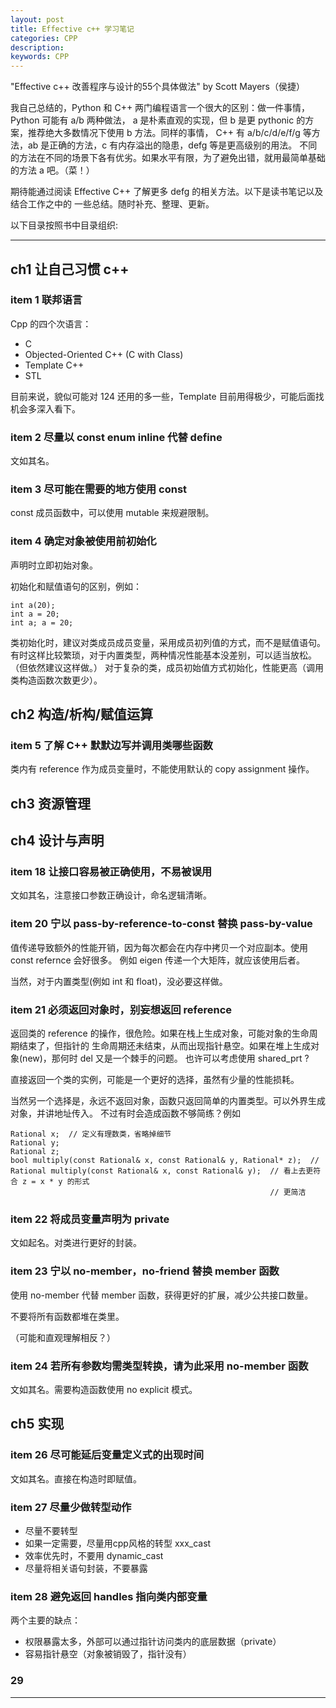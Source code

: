 ```yaml
---
layout: post
title: Effective c++ 学习笔记
categories: CPP
description: 
keywords: CPP
---
```


"Effective c++ 改善程序与设计的55个具体做法" by Scott Mayers（侯捷）

我自己总结的，Python 和 C++ 两门编程语言一个很大的区别：做一件事情，Python 可能有 a/b 两种做法，
a 是朴素直观的实现，但 b 是更 pythonic 的方案，推荐绝大多数情况下使用 b 方法。同样的事情，
 C++ 有 a/b/c/d/e/f/g 等方法，ab 是正确的方法，c 有内存溢出的隐患，defg 等是更高级别的用法。
不同的方法在不同的场景下各有优劣。如果水平有限，为了避免出错，就用最简单基础的方法 a 吧。（菜！）

期待能通过阅读 Effective C++ 了解更多 defg 的相关方法。以下是读书笔记以及结合工作之中的
一些总结。随时补充、整理、更新。
 
以下目录按照书中目录组织: 

---
## ch1 让自己习惯 c++
### item 1 联邦语言

Cpp 的四个次语言：
- C
- Objected-Oriented C++ (C with Class)
- Template C++
- STL

目前来说，貌似可能对 124 还用的多一些，Template 目前用得极少，可能后面找机会多深入看下。

### item 2 尽量以 const enum inline 代替 define

文如其名。

### item 3 尽可能在需要的地方使用 const 

const 成员函数中，可以使用 mutable 来规避限制。

### item 4 确定对象被使用前初始化

声明时立即初始对象。

初始化和赋值语句的区别，例如：

```text
int a(20);
int a = 20;
int a; a = 20;
```

类初始化时，建议对类成员成员变量，采用成员初列值的方式，而不是赋值语句。
有时这样比较繁琐，对于内置类型，两种情况性能基本没差别，可以适当放松。（但依然建议这样做。）
对于复杂的类，成员初始值方式初始化，性能更高（调用类构造函数次数更少）。

## ch2 构造/析构/赋值运算

### item 5 了解 C++ 默默边写并调用类哪些函数

类内有 reference 作为成员变量时，不能使用默认的 copy assignment 操作。

## ch3 资源管理

## ch4 设计与声明

### item 18 让接口容易被正确使用，不易被误用

文如其名，注意接口参数正确设计，命名逻辑清晰。


### item 20 宁以 pass-by-reference-to-const 替换 pass-by-value

值️传递导致额外的性能开销，因为每次都会在内存中拷贝一个对应副本。使用 const refernce 会好很多。
例如 eigen 传递一个大矩阵，就应该使用后者。

当然，对于内置类型(例如 int 和 float)，没必要这样做。 

### item 21 必须返回对象时，别妄想返回 reference

返回类的 reference 的操作，很危险。如果在栈上生成对象，可能对象的生命周期结束了，但指针的
生命周期还未结束，从而出现指针悬空。如果在堆上生成对象(new)，那何时 del 又是一个棘手的问题。
也许可以考虑使用 shared_prt ?

直接返回一个类的实例，可能是一个更好的选择，虽然有少量的性能损耗。

当然另一个选择是，永远不返回对象，函数只返回简单的内置类型。可以外界生成对象，并讲地址传入。
不过有时会造成函数不够简练？例如

```text
Rational x;  // 定义有理数类，省略掉细节
Rational y;
Rational z;
bool multiply(const Rational& x, const Rational& y, Rational* z);  //  
Rational multiply(const Rational& x, const Rational& y);  // 看上去更符合 z = x * y 的形式
                                                          // 更简洁
```



### item 22 将成员变量声明为 private

文如起名。对类进行更好的封装。


### item 23 宁以 no-member，no-friend 替换 member 函数

使用 no-member 代替 member 函数，获得更好的扩展，减少公共接口数量。

不要将所有函数都堆在类里。

（可能和直观理解相反？）

### item 24 若所有参数均需类型转换，请为此采用 no-member 函数 

文如其名。需要构造函数使用 no explicit 模式。

## ch5 实现

### item 26 尽可能延后变量定义式的出现时间

文如其名。直接在构造时即赋值。

### item 27 尽量少做转型动作

- 尽量不要转型
- 如果一定需要，尽量用cpp风格的转型 xxx_cast
- 效率优先时，不要用 dynamic_cast
- 尽量将相关语句封装，不要暴露

### item 28 避免返回 handles 指向类内部变量

两个主要的缺点：

- 权限暴露太多，外部可以通过指针访问类内的底层数据（private）
- 容易指针悬空（对象被销毁了，指针没有）

### 29



---




